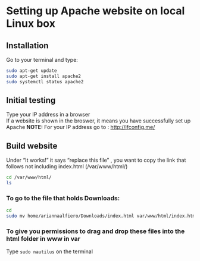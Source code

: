 # Setting up Apache website on local Linux box
## Installation
Go to your terminal and type:
```bash
sudo apt-get update
sudo apt-get install apache2
sudo systemctl status apache2
```
## Initial testing
Type your IP address in a browser <br/>
If a website is shown in the broswer, it means you have successfully set up Apache
**NOTE:** For your IP address go to : http://ifconfig.me/

## Build website
Under “It works!” it says “replace this file” , you want to copy the link that follows not including index.html (/var/www/html/)
```bash
cd /var/www/html/
ls
```

### To go to the file that holds Downloads:
```bash
cd 
sudo mv home/ariannaalfiero/Downloads/index.html var/www/html/index.html -f
```
### To give you permissions to drag and drop these files into the html folder in www in var
Type `sudo nautilus` on the terminal
